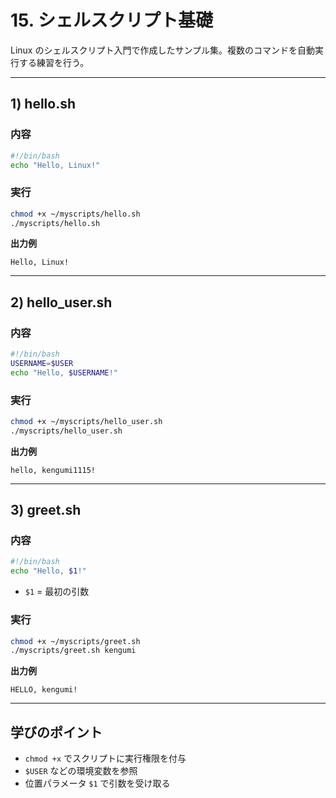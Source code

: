 # 15. シェルスクリプト基礎

Linux のシェルスクリプト入門で作成したサンプル集。複数のコマンドを自動実行する練習を行う。

---

## 1) hello.sh

### 内容
```bash
#!/bin/bash
echo "Hello, Linux!"
```

### 実行
```bash
chmod +x ~/myscripts/hello.sh
./myscripts/hello.sh
```
**出力例**
```
Hello, Linux!
```

---

## 2) hello_user.sh

### 内容
```bash
#!/bin/bash
USERNAME=$USER
echo "Hello, $USERNAME!"
```

### 実行
```bash
chmod +x ~/myscripts/hello_user.sh
./myscripts/hello_user.sh
```
**出力例**
```
hello, kengumi1115!
```

---

## 3) greet.sh

### 内容
```bash
#!/bin/bash
echo "Hello, $1!"
```
- `$1` = 最初の引数

### 実行
```bash
chmod +x ~/myscripts/greet.sh
./myscripts/greet.sh kengumi
```
**出力例**
```
HELLO, kengumi!
```

---

## 学びのポイント
- `chmod +x` でスクリプトに実行権限を付与
- `$USER` などの環境変数を参照
- 位置パラメータ `$1` で引数を受け取る
